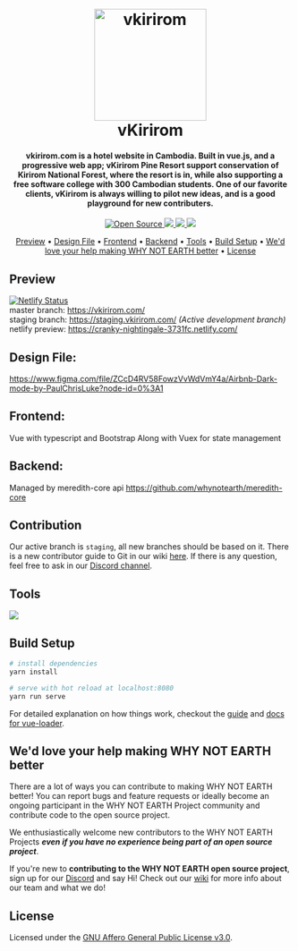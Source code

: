 <h1 align="center">
  <br>
  <a href="/public/source-logo.png"><img src="/public/source-logo.png" alt="vkirirom" height="200"></a>
  <br>
  vKirirom
  <br>
</h1>

<h4 align="center">vkirirom.com is a hotel website in Cambodia. Built in vue.js, and a progressive web app; vKirirom Pine Resort support conservation of Kirirom National Forest, where the resort is in, while also supporting a free software college with 300 Cambodian students. One of our favorite clients, vKirirom is always willing to pilot new ideas, and is a good playground for new contributers.</h4>

<p align="center">
  <a href="https://badges.frapsoft.com/os/v1/open-source">
    <img src="https://badges.frapsoft.com/os/v1/open-source.svg"
         alt="Open Source">
  </a>
  <a href="https://img.shields.io/discord/453020970354081812">
      <img src="https://img.shields.io/discord/453020970354081812.svg">
  </a>
  <a href="https://img.shields.io/badge/PRs-welcome-brightgreen">
      <img src="https://img.shields.io/badge/PRs-welcome-brightgreen.svg?style=flat">
  </a>
  <a href="https://www.paypal.me/paulchrisluke">
    <img src="https://img.shields.io/badge/$-donate-ff69b4.svg?maxAge=2592000&amp;style=flat">
  </a>
</p> 


<p align="center">
  <a href="#preview">Preview</a> •
  <a href="#design-file">Design File</a> •
  <a href="#frontend">Frontend</a> •
  <a href="#backend">Backend</a> •
  <a href="#tools">Tools</a> •
  <a href="#build-setup">Build Setup</a> •
  <a href="#wed-love-your-help-making-WHY-NOT-EARTH-better">We'd love your help making WHY NOT EARTH better</a> •
  <a href="#license">License</a>
</p>

## Preview 
[![Netlify Status](https://api.netlify.com/api/v1/badges/517904aa-4d58-4733-b22d-8e29166000cb/deploy-status)](https://app.netlify.com/sites/cranky-nightingale-3731fc/deploys)  
master branch: https://vkirirom.com/  
staging branch: https://staging.vkirirom.com/  *(Active development branch)*  
netlify preview: https://cranky-nightingale-3731fc.netlify.com/

## Design File:

https://www.figma.com/file/ZCcD4RV58FowzVvWdVmY4a/Airbnb-Dark-mode-by-PaulChrisLuke?node-id=0%3A1

## Frontend:
Vue with typescript and Bootstrap
Along with Vuex for state management

## Backend:
Managed by meredith-core api https://github.com/whynotearth/meredith-core

## Contribution
Our active branch is `staging`, all new branches should be based on it. There is a new contributor guide to Git in our wiki [here](https://github.com/whynotearth/shinta-mani-wild/wiki/New-Contributor-Guide-to-Git). If there is any question, feel free to ask in our [Discord channel](https://discord.gg/NEuaH7).  

## Tools

[<img src="https://raw.githubusercontent.com/whynotearth/shinta-mani-wild/master/src/assets/img/browserstack-logo.png">](https://browserstack.com)


## Build Setup

``` bash
# install dependencies
yarn install

# serve with hot reload at localhost:8080
yarn run serve

```

For detailed explanation on how things work, checkout the [guide](http://vuejs-templates.github.io/webpack/) and [docs for vue-loader](http://vuejs.github.io/vue-loader).

## We'd love your help making WHY NOT EARTH better

There are a lot of ways you can contribute to making WHY NOT EARTH better! You can report bugs and feature requests or ideally become an ongoing participant in the WHY NOT EARTH Project community and contribute code to the open source project.

We enthusiastically welcome new contributors to the WHY NOT EARTH Projects **_even if you have no experience being part of an open source project_**.  

If you're new to **contributing to the WHY NOT EARTH open source project**, sign up for our [Discord](https://discord.gg/EBpyFM3) and say Hi! Check out our [wiki](https://github.com/whynotearth/whynot.earth/wiki) for more info about our team and what we do!

## License

Licensed under the [GNU Affero General Public License v3.0](LICENSE).

